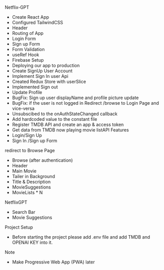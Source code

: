 Netflix-GPT

 - Create React App
 - Configured TailwindCSS
 - Header
 - Routing of App
 - Login Form
 - Sign up Form
 - Form Validation
 - useRef Hook
 - Firebase Setup
 - Deploying our app to production
 - Create SignUp User Account
 - Implement Sign In user Api
 - Created Redux Store with userSlice
 - Implemented Sign out
 - Update Profile
 - BugFix: Sign up user displayName and profile picture update
 - BugFix: if the user is not logged in Redirect /browse to Login Page and vice-versa
 - Unsubscibed to the onAuthStateChanged callback
 - Add hardcoded value to the constant file
 - Register TMDB API and create an app & access token
 - Get data from TMDB now playing movie listAPI
Features
 - Login/Sign Up
 - Sign In /Sign up Form
    
redirect to Browse Page
 - Browse (after authentication)
 - Header
 - Main Movie
 - Tailer in Background
 - Title & Description
 - MovieSuggestions
 - MovieLists * N

NetflixGPT
 - Search Bar
 - Movie Suggestions

Project Setup
 - Before starting the project please add .env file and add TMDB and OPENAI KEY into it.


Note
- Make Progressive Web App (PWA) later

